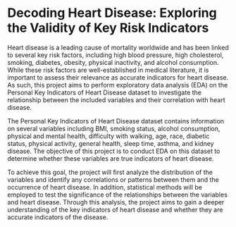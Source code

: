 # Decoding Heart Disease: Exploring the Validity of Key Risk Indicators

Heart disease is a leading cause of mortality worldwide and has been linked to several key risk factors, including high blood pressure, high cholesterol, smoking, diabetes, obesity, physical inactivity, and alcohol consumption. While these risk factors are well-established in medical literature, it is important to assess their relevance as accurate indicators for heart disease. As such, this project aims to perform exploratory data analysis (EDA) on the Personal Key Indicators of Heart Disease dataset to investigate the relationship between the included variables and their correlation with heart disease.

The Personal Key Indicators of Heart Disease dataset contains information on several variables including BMI, smoking status, alcohol consumption, physical and mental health, difficulty with walking, age, race, diabetic status, physical activity, general health, sleep time, asthma, and kidney disease. The objective of this project is to conduct EDA on this dataset to determine whether these variables are true indicators of heart disease.

To achieve this goal, the project will first analyze the distribution of the variables and identify any correlations or patterns between them and the occurrence of heart disease. In addition, statistical methods will be employed to test the significance of the relationships between the variables and heart disease. Through this analysis, the project aims to gain a deeper understanding of the key indicators of heart disease and whether they are accurate indicators of the disease.

